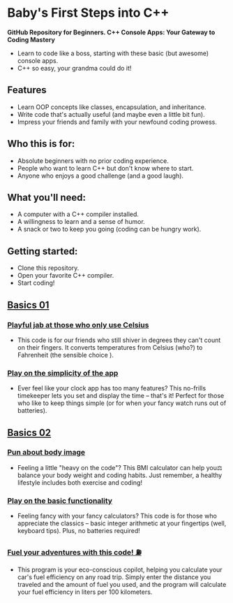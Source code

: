 # Baby's First Steps into C++
**GitHub Repository for Beginners. C++ Console Apps: Your Gateway to Coding Mastery**

- Learn to code like a boss, starting with these basic (but awesome) console apps.
- C++ so easy, your grandma could do it!

## Features

- Learn OOP concepts like classes, encapsulation, and inheritance.
- Write code that's actually useful (and maybe even a little bit fun).
- Impress your friends and family with your newfound coding prowess.

## Who this is for:

- Absolute beginners with no prior coding experience.
- People who want to learn C++ but don't know where to start.
- Anyone who enjoys a good challenge (and a good laugh).

## What you'll need:

- A computer with a C++ compiler installed.
- A willingness to learn and a sense of humor.
- A snack or two to keep you going (coding can be hungry work).

## Getting started:

- Clone this repository.
- Open your favorite C++ compiler.
- Start coding!

## [**Basics 01**](https://github.com/hrosicka/SimpleConsoleApplications/tree/master/Basics01)
### [**Playful jab at those who only use Celsius**](https://github.com/hrosicka/SimpleConsoleApplications/blob/master/Basics01/CelsiusToFahrenheit.cpp)
- This code is for our friends who still shiver in degrees they can't count on their fingers. It converts temperatures from Celsius (who?) to Fahrenheit (the sensible choice ).
### [**Play on the simplicity of the app**](https://github.com/hrosicka/SimpleConsoleApplications/blob/master/Basics01/TimeSimpleApp.cpp)
- Ever feel like your clock app has too many features? This no-frills timekeeper lets you set and display the time – that's it! Perfect for those who like to keep things simple (or for when your fancy watch runs out of batteries).

## [**Basics 02**](https://github.com/hrosicka/SimpleConsoleApplications/tree/master/Basics02)
### [**Pun about body image**](https://github.com/hrosicka/SimpleConsoleApplications/blob/master/Basics02/BmiCalculator.cpp)
- Feeling a little "heavy on the code"? This BMI calculator can help you⚖️  balance your body weight and coding habits. Just remember, a healthy lifestyle includes both exercise and coding!
### [**Play on the basic functionality**](https://github.com/hrosicka/SimpleConsoleApplications/blob/master/Basics02/IntegerArithmeticOperations.cpp)
- Feeling fancy with your fancy calculators? This code is for those who appreciate the classics – basic integer arithmetic at your fingertips (well, keyboard tips). Plus, no batteries required!
### [**Fuel your adventures with this code! ️⛽️**](https://github.com/hrosicka/SimpleConsoleApplications/blob/master/Basics02/TripFuelCostCalculator.cpp)
- This program is your eco-conscious copilot, helping you calculate your car's fuel efficiency on any road trip.  Simply enter the distance you traveled and the amount of fuel you used, and the program will calculate your fuel efficiency in liters per 100 kilometers.
